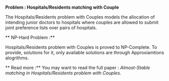 **Problem : Hospitals/Residents matching with Couple**

The Hospitals/Residents problem with Couples models the allocation of intending junior doctors to hospitals where
couples are allowed to submit joint preference lists over pairs of hospitals.

** NP-Hard Problem :**

Hospitals/Residents problem with Couples is proved to NP-Complete. To provide, solutions for it, only available
solutions are through Approxiamtions alogrithms.

** Read more :**
You may want to read the full paper : *Almost-Stable matching in Hospitals/Residents problem with Couples*.